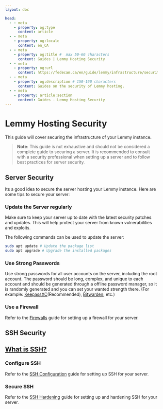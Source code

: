 ```yaml
---
layout: doc

head:
  - - meta
    - property: og:type
      content: article
  - - meta
    - property: og:locale
      content: en_CA
  - - meta
    - property: og:title #  max 50-60 characters
      content: Guides | Lemmy Hosting Security
  - - meta
    - property: og:url
      content: https://fedecan.ca/en/guide/lemmy/infrastructure/security
  - - meta
    - property: og:description # 150-160 characters
      content: Guides on the security of Lemmy hosting.
  - - meta
    - property: article:section
      content: Guides - Lemmy Hosting Security
---
```


# Lemmy Hosting Security

This guide will cover securing the infrastructure of your Lemmy instance.

> **Note:** This guide is not exhaustive and should not be considered a complete guide to securing a server. It is recommended to consult with a security professional when setting up a server and to follow best practices for server security.

## Server Security

Its a good idea to secure the server hosting your Lemmy instance. Here are some tips to secure your server:

### Update the Server regularly

Make sure to keep your server up to date with the latest security patches and updates. This will help protect your server from known vulnerabilities and exploits.

The following commands can be used to update the server:

```bash
sudo apt update # Update the package list
sudo apt upgrade # Upgrade the installed packages
```

### Use Strong Passwords

Use strong passwords for all user accounts on the server, including the root account. The password should be long, complex, and unique to each account and should be generated through a offline password manager, so it is randomly generated and you can set your wanted strength there. (For example: [KeepassXC](https://keepassxc.org/)(Recommended), [Bitwarden](https://bitwarden.com), etc.)

### Use a Firewall

Refer to the [Firewalls](./firewall.md) guide for setting up a firewall for your server.

## SSH Security

## [What is SSH?](./ssh/overview.md)

### Configure SSH

Refer to the [SSH Configuration](./ssh/configuring.md) guide for setting up SSH for your server.

### Secure SSH

Refer to the [SSH Hardening](./ssh/hardening.md) guide for setting up and hardening SSH for your server.



